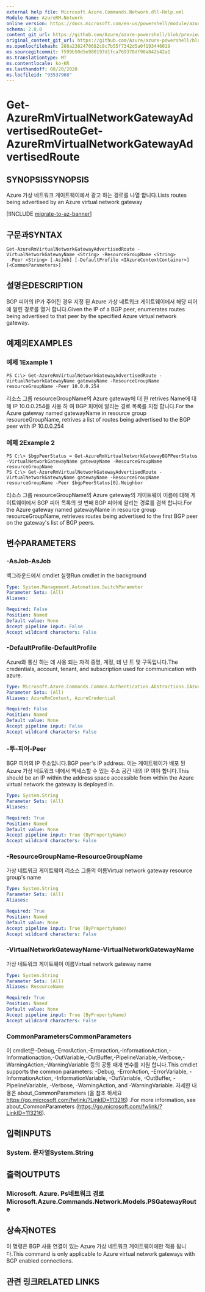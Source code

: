 ```yaml
---
external help file: Microsoft.Azure.Commands.Network.dll-Help.xml
Module Name: AzureRM.Network
online version: https://docs.microsoft.com/en-us/powershell/module/azurerm.network/get-azurermvirtualnetworkgatewayadvertisedroute
schema: 2.0.0
content_git_url: https://github.com/Azure/azure-powershell/blob/preview/src/ResourceManager/Network/Commands.Network/help/Get-AzureRmVirtualNetworkGatewayAdvertisedRoute.md
original_content_git_url: https://github.com/Azure/azure-powershell/blob/preview/src/ResourceManager/Network/Commands.Network/help/Get-AzureRmVirtualNetworkGatewayAdvertisedRoute.md
ms.openlocfilehash: 288a2382470682c8c7b55f7342d5a0f193446019
ms.sourcegitcommit: f599b50d5e980197d1fca769378df90a842b42a1
ms.translationtype: MT
ms.contentlocale: ko-KR
ms.lasthandoff: 08/20/2020
ms.locfileid: "93537968"
---
```

# <span data-ttu-id="49409-101">Get-AzureRmVirtualNetworkGatewayAdvertisedRoute</span><span class="sxs-lookup"><span data-stu-id="49409-101">Get-AzureRmVirtualNetworkGatewayAdvertisedRoute</span></span>

## <span data-ttu-id="49409-102">SYNOPSIS</span><span class="sxs-lookup"><span data-stu-id="49409-102">SYNOPSIS</span></span>
<span data-ttu-id="49409-103">Azure 가상 네트워크 게이트웨이에서 광고 하는 경로를 나열 합니다.</span><span class="sxs-lookup"><span data-stu-id="49409-103">Lists routes being advertised by an Azure virtual network gateway</span></span>

[!INCLUDE [migrate-to-az-banner](../../includes/migrate-to-az-banner.md)]

## <span data-ttu-id="49409-104">구문과</span><span class="sxs-lookup"><span data-stu-id="49409-104">SYNTAX</span></span>

```
Get-AzureRmVirtualNetworkGatewayAdvertisedRoute -VirtualNetworkGatewayName <String> -ResourceGroupName <String>
 -Peer <String> [-AsJob] [-DefaultProfile <IAzureContextContainer>] [<CommonParameters>]
```

## <span data-ttu-id="49409-105">설명은</span><span class="sxs-lookup"><span data-stu-id="49409-105">DESCRIPTION</span></span>
<span data-ttu-id="49409-106">BGP 피어의 IP가 주어진 경우 지정 된 Azure 가상 네트워크 게이트웨이에서 해당 피어에 알린 경로를 열거 합니다.</span><span class="sxs-lookup"><span data-stu-id="49409-106">Given the IP of a BGP peer, enumerates routes being advertised to that peer by the specified Azure virtual network gateway.</span></span> 

## <span data-ttu-id="49409-107">예제의</span><span class="sxs-lookup"><span data-stu-id="49409-107">EXAMPLES</span></span>

### <span data-ttu-id="49409-108">예제 1</span><span class="sxs-lookup"><span data-stu-id="49409-108">Example 1</span></span>
```
PS C:\> Get-AzureRmVirtualNetworkGatewayAdvertisedRoute -VirtualNetworkGatewayName gatewayName -ResourceGroupName resourceGroupName -Peer 10.0.0.254
```

<span data-ttu-id="49409-109">리소스 그룹 resourceGroupName의 Azure gateway에 대 한 retrives Name에 대해 IP 10.0.0.254를 사용 하 여 BGP 피어에 알리는 경로 목록를 지정 합니다.</span><span class="sxs-lookup"><span data-stu-id="49409-109">For the Azure gateway named gatewayName in resource group resourceGroupName, retrives a list of routes being advertised to the BGP peer with IP 10.0.0.254</span></span>

### <span data-ttu-id="49409-110">예제 2</span><span class="sxs-lookup"><span data-stu-id="49409-110">Example 2</span></span>
```
PS C:\> $bgpPeerStatus = Get-AzureRmVirtualNetworkGatewayBGPPeerStatus -VirtualNetworkGatewayName gatewayName -ResourceGroupName resourceGroupName
PS C:\> Get-AzureRmVirtualNetworkGatewayAdvertisedRoute -VirtualNetworkGatewayName gatewayName -ResourceGroupName resourceGroupName -Peer $bgpPeerStatus[0].Neighbor
```

<span data-ttu-id="49409-111">리소스 그룹 resourceGroupName의 Azure gateway의 게이트웨이 이름에 대해 게이트웨이에서 BGP 피어 목록의 첫 번째 BGP 피어에 알리는 경로를 검색 합니다.</span><span class="sxs-lookup"><span data-stu-id="49409-111">For the Azure gateway named gatewayName in resource group resourceGroupName, retrieves routes being advertised to the first BGP peer on the gateway's list of BGP peers.</span></span>

## <span data-ttu-id="49409-112">변수</span><span class="sxs-lookup"><span data-stu-id="49409-112">PARAMETERS</span></span>

### <span data-ttu-id="49409-113">-AsJob</span><span class="sxs-lookup"><span data-stu-id="49409-113">-AsJob</span></span>
<span data-ttu-id="49409-114">백그라운드에서 cmdlet 실행</span><span class="sxs-lookup"><span data-stu-id="49409-114">Run cmdlet in the background</span></span>

```yaml
Type: System.Management.Automation.SwitchParameter
Parameter Sets: (All)
Aliases:

Required: False
Position: Named
Default value: None
Accept pipeline input: False
Accept wildcard characters: False
```

### <span data-ttu-id="49409-115">-DefaultProfile</span><span class="sxs-lookup"><span data-stu-id="49409-115">-DefaultProfile</span></span>
<span data-ttu-id="49409-116">Azure와 통신 하는 데 사용 되는 자격 증명, 계정, 테 넌 트 및 구독입니다.</span><span class="sxs-lookup"><span data-stu-id="49409-116">The credentials, account, tenant, and subscription used for communication with azure.</span></span>

```yaml
Type: Microsoft.Azure.Commands.Common.Authentication.Abstractions.IAzureContextContainer
Parameter Sets: (All)
Aliases: AzureRmContext, AzureCredential

Required: False
Position: Named
Default value: None
Accept pipeline input: False
Accept wildcard characters: False
```

### <span data-ttu-id="49409-117">-투-피어</span><span class="sxs-lookup"><span data-stu-id="49409-117">-Peer</span></span>
<span data-ttu-id="49409-118">BGP 피어의 IP 주소입니다.</span><span class="sxs-lookup"><span data-stu-id="49409-118">BGP peer's IP address.</span></span> <span data-ttu-id="49409-119">이는 게이트웨이가 배포 된 Azure 가상 네트워크 내에서 액세스할 수 있는 주소 공간 내의 IP 여야 합니다.</span><span class="sxs-lookup"><span data-stu-id="49409-119">This should be an IP within the address space accessible from within the Azure virtual network the gateway is deployed in.</span></span> 

```yaml
Type: System.String
Parameter Sets: (All)
Aliases:

Required: True
Position: Named
Default value: None
Accept pipeline input: True (ByPropertyName)
Accept wildcard characters: False
```

### <span data-ttu-id="49409-120">-ResourceGroupName</span><span class="sxs-lookup"><span data-stu-id="49409-120">-ResourceGroupName</span></span>
<span data-ttu-id="49409-121">가상 네트워크 게이트웨이 리소스 그룹의 이름</span><span class="sxs-lookup"><span data-stu-id="49409-121">Virtual network gateway resource group's name</span></span>

```yaml
Type: System.String
Parameter Sets: (All)
Aliases:

Required: True
Position: Named
Default value: None
Accept pipeline input: True (ByPropertyName)
Accept wildcard characters: False
```

### <span data-ttu-id="49409-122">-VirtualNetworkGatewayName</span><span class="sxs-lookup"><span data-stu-id="49409-122">-VirtualNetworkGatewayName</span></span>
<span data-ttu-id="49409-123">가상 네트워크 게이트웨이 이름</span><span class="sxs-lookup"><span data-stu-id="49409-123">Virtual network gateway name</span></span>

```yaml
Type: System.String
Parameter Sets: (All)
Aliases: ResourceName

Required: True
Position: Named
Default value: None
Accept pipeline input: True (ByPropertyName)
Accept wildcard characters: False
```

### <span data-ttu-id="49409-124">CommonParameters</span><span class="sxs-lookup"><span data-stu-id="49409-124">CommonParameters</span></span>
<span data-ttu-id="49409-125">이 cmdlet은-Debug,-ErrorAction,-Erroraction,-InformationAction,-Informationaction,-OutVariable,-OutBuffer,-PipelineVariable,-Verbose,-WarningAction,-WarningVariable 등의 공통 매개 변수를 지원 합니다.</span><span class="sxs-lookup"><span data-stu-id="49409-125">This cmdlet supports the common parameters: -Debug, -ErrorAction, -ErrorVariable, -InformationAction, -InformationVariable, -OutVariable, -OutBuffer, -PipelineVariable, -Verbose, -WarningAction, and -WarningVariable.</span></span> <span data-ttu-id="49409-126">자세한 내용은 about_CommonParameters (을 참조 하세요 https://go.microsoft.com/fwlink/?LinkID=113216) .</span><span class="sxs-lookup"><span data-stu-id="49409-126">For more information, see about_CommonParameters (https://go.microsoft.com/fwlink/?LinkID=113216).</span></span>

## <span data-ttu-id="49409-127">입력</span><span class="sxs-lookup"><span data-stu-id="49409-127">INPUTS</span></span>

### <span data-ttu-id="49409-128">System. 문자열</span><span class="sxs-lookup"><span data-stu-id="49409-128">System.String</span></span>

## <span data-ttu-id="49409-129">출력</span><span class="sxs-lookup"><span data-stu-id="49409-129">OUTPUTS</span></span>

### <span data-ttu-id="49409-130">Microsoft. Azure. Ps네트워크 경로</span><span class="sxs-lookup"><span data-stu-id="49409-130">Microsoft.Azure.Commands.Network.Models.PSGatewayRoute</span></span>

## <span data-ttu-id="49409-131">상속자</span><span class="sxs-lookup"><span data-stu-id="49409-131">NOTES</span></span>
<span data-ttu-id="49409-132">이 명령은 BGP 사용 연결이 있는 Azure 가상 네트워크 게이트웨이에만 적용 됩니다.</span><span class="sxs-lookup"><span data-stu-id="49409-132">This command is only applicable to Azure virtual network gateways with BGP enabled connections.</span></span>

## <span data-ttu-id="49409-133">관련 링크</span><span class="sxs-lookup"><span data-stu-id="49409-133">RELATED LINKS</span></span>
